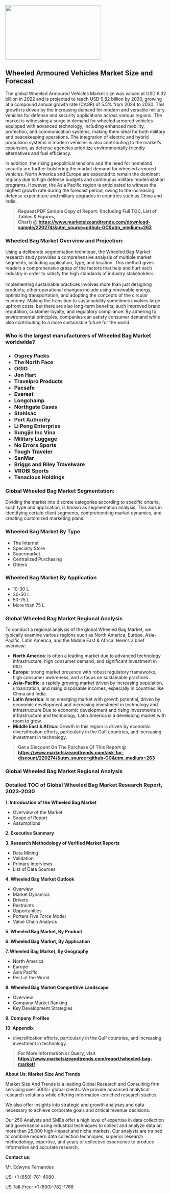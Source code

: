 <p><img class="alignnone size-medium wp-image-20088" src="https://ffe5etoiles.com/wp-content/uploads/2024/12/MST1-300x171.png" alt="" width="300" height="171" /></p><h2>Wheeled Armoured Vehicles Market Size and Forecast</h2><p>The global Wheeled Armoured Vehicles Market size was valued at USD 6.32 billion in 2022 and is projected to reach USD 9.82 billion by 2030, growing at a compound annual growth rate (CAGR) of 5.5% from 2024 to 2030. This growth is driven by the increasing demand for modern and versatile military vehicles for defense and security applications across various regions. The market is witnessing a surge in demand for wheeled armored vehicles equipped with advanced technology, including enhanced mobility, protection, and communication systems, making them ideal for both military and peacekeeping operations. The integration of electric and hybrid propulsion systems in modern vehicles is also contributing to the market’s expansion, as defense agencies prioritize environmentally friendly alternatives and fuel efficiency.</p><p>In addition, the rising geopolitical tensions and the need for homeland security are further bolstering the market demand for wheeled armored vehicles. North America and Europe are expected to remain the dominant regions due to high defense budgets and continuous military modernization programs. However, the Asia Pacific region is anticipated to witness the highest growth rate during the forecast period, owing to the increasing defense expenditure and military upgrades in countries such as China and India.</p></p><blockquote id="" class=""><strong>Request PDF Sample Copy of Report: (Including Full TOC, List of Tables &amp; Figures, Chart)&nbsp;@&nbsp;<strong><a href="https://www.marketsizeandtrends.com/download-sample/220274/&utm_source=github-GC&utm_medium=263" target="_blank">https://www.marketsizeandtrends.com/download-sample/220274/&utm_source=github-GC&utm_medium=263</a></strong></strong></blockquote><h3 id="" class="">Wheeled Bag Market&nbsp;Overview and Projection:</h3><p id="" class="">Using a deliberate segmentation technique, the Wheeled Bag Market research study provides a comprehensive analysis of multiple market segments, including application, type, and location. This method gives readers a comprehensive grasp of the factors that help and hurt each industry in order to satisfy the high standards of industry stakeholders. <br /> <br />Implementing sustainable practices involves more than just designing products; other operational changes include using renewable energy, optimizing transportation, and adopting the concepts of the circular economy. Making the transition to sustainability sometimes involves large upfront costs, but there are also long-term benefits, such improved brand reputation, customer loyalty, and regulatory compliance. By adhering to environmental principles, companies can satisfy consumer demand while also contributing to a more sustainable future for the world.</p><h3 id="" class="">Who is the largest manufacturers of&nbsp;Wheeled Bag Market worldwide?</h3><h3 class=""><p><ul><li>Osprey Packs </li><li> The North Face </li><li> OGIO </li><li> Jon Hart </li><li> Travelpro Products </li><li> Pacsafe </li><li> Everest </li><li> Longchamp </li><li> Northgate Cases </li><li> Stahlsac </li><li> Port Authority </li><li> Li Peng Enterprise </li><li> Sungjin Inc Vina </li><li> Military Luggage </li><li> No Errors Sports </li><li> Tough Traveler </li><li> SanMar </li><li> Briggs and Riley Travelware </li><li> VROBI Sports </li><li> Tenacious Holdings</li></ul></p></h3><h3 id="" class="">Global&nbsp;Wheeled Bag Market Segmentation:</h3><p id="" class="">Dividing the market into discrete categories according to specific criteria, such type and application, is known as segmentation analysis. This aids in identifying certain client segments, comprehending market dynamics, and creating customized marketing plans.</p><h3 id="" class="">Wheeled Bag Market&nbsp;By Type</h3><p><p><ul><li>The Internet</li><li> Specialty Store</li><li> Supermarket</li><li> Centralized Purchasing</li><li> Others</p></li></ul></p></p><h3 id="" class="">Wheeled Bag Market&nbsp;By Application</h3><p class=""><p><ul><li>10-30 L</li><li> 30-50 L</li><li> 50-75 L</li><li> More than 75 L</li></ul></p></p><h3 id="" class="">Global Wheeled Bag Market Regional Analysis</h3><p id="" class="">To conduct a regional analysis of the global Wheeled Bag Market, we typically examine various regions such as North America, Europe, Asia-Pacific, Latin America, and the Middle East &amp; Africa. Here's a brief overview:</p><ul><li><strong>North America</strong>: is often a leading market due to advanced technology infrastructure, high consumer demand, and significant investment in R&amp;D.</li><li><strong>Europe</strong>: strong market presence with robust regulatory frameworks, high consumer awareness, and a focus on sustainable practices.</li><li><strong>Asia-Pacific</strong>: a rapidly growing market driven by increasing population, urbanization, and rising disposable incomes, especially in countries like China and India.</li><li><strong>Latin America</strong>: is an emerging market with growth potential, driven by economic development and increasing investment in technology and infrastructure.Due to economic development and rising investments in infrastructure and technology, Latin America is a developing market with room to grow.</li><li><strong>Middle East &amp; Africa</strong>: Growth in this region is driven by economic diversification efforts, particularly in the Gulf countries, and increasing investment in technology.</li></ul><blockquote id="" class=""><strong>Get a Discount On The Purchase Of This Report @ <strong><a href="https://www.marketsizeandtrends.com/ask-for-discount/220274/&utm_source=github-GC&utm_medium=263" target="_blank">https://www.marketsizeandtrends.com/ask-for-discount/220274/&utm_source=github-GC&utm_medium=263</a></strong></strong></blockquote><h3 id="" class="">Global Wheeled Bag Market Regional Analysis</h3><h3 id="" class="">Detailed TOC of Global Wheeled Bag Market Research Report, 2023-2030</h3><p id="" class=""><strong>1. Introduction of the Wheeled Bag Market</strong></p><ul><li>Overview of the Market</li><li>Scope of Report</li><li>Assumptions</li></ul><p id="" class=""><strong>2. Executive Summary</strong></p><p id="" class=""><strong>3. Research Methodology of Verified Market Reports</strong></p><ul><li>Data Mining</li><li>Validation</li><li>Primary Interviews</li><li>List of Data Sources</li></ul><p id="" class=""><strong>4. Wheeled Bag Market Outlook</strong></p><ul><li>Overview</li><li>Market Dynamics</li><li>Drivers</li><li>Restraints</li><li>Opportunities</li><li>Porters Five Force Model</li><li>Value Chain Analysis</li></ul><p id="" class=""><strong>5. Wheeled Bag Market, By Product</strong></p><p id="" class=""><strong>6. Wheeled Bag Market, By Application</strong></p><p id="" class=""><strong>7. Wheeled Bag Market, By Geography</strong></p><ul><li>North America</li><li>Europe</li><li>Asia Pacific</li><li>Rest of the World</li></ul><p id="" class=""><strong>8. Wheeled Bag Market Competitive Landscape</strong></p><ul><li>Overview</li><li>Company Market Ranking</li><li>Key Development Strategies</li></ul><p id="" class=""><strong>9. Company Profiles</strong></p><p id="" class=""><strong>10. Appendix</strong></p><ul><li>diversification efforts, particularly in the Gulf countries, and increasing investment in technology.</li></ul><blockquote id="" class=""><strong>For More Information or Query, visit <strong><strong><a href="https://www.marketsizeandtrends.com/report/wheeled-bag-market/" target="_blank">https://www.marketsizeandtrends.com/report/wheeled-bag-market/</a></strong></strong></strong></blockquote><p id="" class=""><strong>About Us: Market Size And Trends</strong></p><p id="" class="">Market Size And Trends is a leading Global Research and Consulting firm servicing over 5000+ global clients. We provide advanced analytical research solutions while offering information-enriched research studies.</p><p id="" class="">We also offer insights into strategic and growth analyses and data necessary to achieve corporate goals and critical revenue decisions.</p><p id="" class="">Our 250 Analysts and SMEs offer a high level of expertise in data collection and governance using industrial techniques to collect and analyze data on more than 25,000 high-impact and niche markets. Our analysts are trained to combine modern data collection techniques, superior research methodology, expertise, and years of collective experience to produce informative and accurate research.</p><p id="" class=""><strong>Contact us:</strong></p><p id="" class="">Mr. Edwyne Fernandes</p><p id="" class="">US: +1 (650)-781-4080</p><p id="" class="">US Toll-Free: +1 (800)-782-1768</p>
